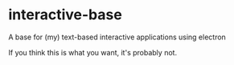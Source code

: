# interactive-base
A base for (my) text-based interactive applications using electron

If you think this is what you want, it's probably not.

